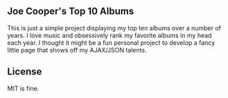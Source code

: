 ## Joe Cooper's Top 10 Albums

This is just a simple project displaying my top ten albums over a number of years.
I love music and obsessively rank my favorite albums in my head each year. I
thought it might be a fun personal project to develop a fancy little page
that shows off my AJAX/JSON talents.

## License

MIT is fine.
